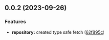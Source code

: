 ## 0.0.2 (2023-09-26)

### Features

- **repository:** created type safe fetch ([62f895c](https://github.com/Yurchishin/safetch/commit/62f895ccad4e6634fc202db9716ff6d4dc94df4c))
